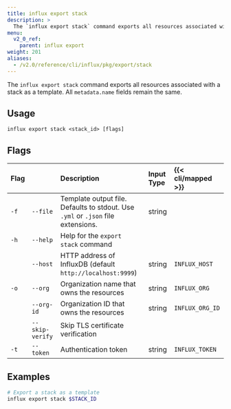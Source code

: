 ```yaml
---
title: influx export stack
description: >
  The `influx export stack` command exports all resources associated with a stack as an InfluxDB template.
menu:
  v2_0_ref:
    parent: influx export
weight: 201
aliases:
  - /v2.0/reference/cli/influx/pkg/export/stack
---
```


The `influx export stack` command exports all resources associated with a stack as a template.
All `metadata.name` fields remain the same.

## Usage
```
influx export stack <stack_id> [flags]
```

## Flags
| Flag |                 | Description                                                                      | Input Type | {{< cli/mapped >}} |
|:---- |:---             |:-----------                                                                      |:---------- |:------------------ |
| `-f` | `--file`        | Template output file. Defaults to stdout. Use `.yml` or `.json` file extensions. | string     |                    |
| `-h` | `--help`        | Help for the `export stack` command                                              |            |                    |
|      | `--host`        | HTTP address of InfluxDB (default `http://localhost:9999`)                       | string     | `INFLUX_HOST`      |
| `-o` | `--org`         | Organization name that owns the resources                                        | string     | `INFLUX_ORG`       |
|      | `--org-id`      | Organization ID that owns the resources                                          | string     | `INFLUX_ORG_ID`    |
|      | `--skip-verify` | Skip TLS certificate verification                                                |            |                    |
| `-t` | `--token`       | Authentication token                                                             | string     | `INFLUX_TOKEN`     |

## Examples
```sh
# Export a stack as a template
influx export stack $STACK_ID
```
